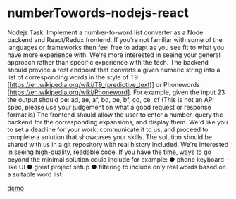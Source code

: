 # numberTowords-nodejs-react
Nodejs
Task:
Implement a number-to-word list converter as a Node backend and React/Redux frontend.
If you're not familiar with some of the languages or frameworks then feel free to adapt as you see fit to what you have more experience with. We're more interested in seeing your general approach rather than specific experience with the tech. The backend should provide a rest endpoint that converts a given numeric string into a list of corresponding words in the style of T9 [https://en.wikipedia.org/wiki/T9_(predictive_text)] or Phonewords [https://en.wikipedia.org/wiki/Phoneword]. For example, given the input 23 the output should be: ad, ae, af, bd, be, bf, cd, ce, cf
(This is not an API spec, please use your judgement on what a good request or response format is)
The frontend should allow the user to enter a number, query the backend for the corresponding expansions, and display them.
We'd like you to set a deadline for your work, communicate it to us, and proceed to complete a solution that showcases your skills. The solution should be shared with us in a git repository with real history included. We're interested in seeing high-quality, readable code.
If you have the time, ways to go beyond the minimal solution could include for example:
● phone keyboard -like UI
● great project setup
● filtering to include only real words based on a suitable word list

[demo](demo.png)


